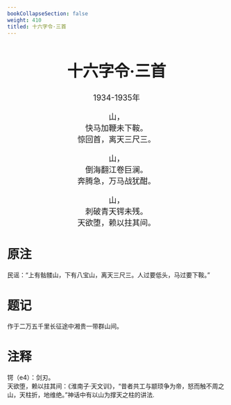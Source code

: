 ```yaml
---
bookCollapseSection: false
weight: 410
titled: 十六字令·三首
---
```


<div align="center">

<font size="4">

# 十六字令·三首
1934-1935年

山，  
快马加鞭未下鞍。  
惊回首，离天三尺三。

山，  
倒海翻江卷巨澜。  
奔腾急，万马战犹酣。

山，  
刺破青天锷未残。  
天欲堕，赖以拄其间。

</font>

</div>

# 原注
民谣：“上有骷髅山，下有八宝山，离天三尺三。人过要低头，马过要下鞍。”

# 题记
作于二万五千里长征途中湘贵一带群山间。

# 注释
锷（e4）：剑刃。  
天欲堕，赖以拄其间：《淮南子·天文训》，“昔者共工与颛顼争为帝，怒而触不周之山，天柱折，地维绝。”神话中有以山为撑天之柱的讲法.